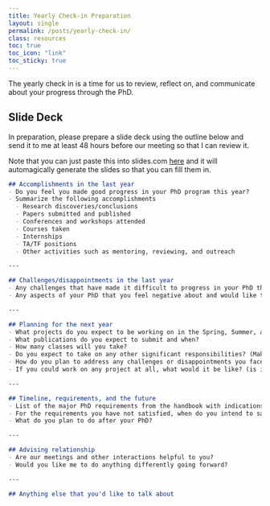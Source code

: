 ```yaml
---
title: Yearly Check-in Preparation 
layout: single 
permalink: /posts/yearly-check-in/
class: resources
toc: true
toc_icon: "link"
toc_sticky: true
---
```


The yearly check in is a time for us to review, reflect on, and communicate about your progress through the PhD.

## Slide Deck

In preparation, please prepare a slide deck using the outline below and send it to me at least 48 hours before our meeting so that I can review it.

Note that you can just paste this into slides.com [here](https://adcl.slides.com/tools/markdown-to-presentation) and it will automagically generate the slides so that you can fill them in.

```markdown
## Accomplishments in the last year
- Do you feel you made good progress in your PhD program this year?
- Summarize the following accomplishments
  - Research discoveries/conclusions
  - Papers submitted and published
  - Conferences and workshops attended
  - Courses taken
  - Internships
  - TA/TF positions
  - Other activities such as mentoring, reviewing, and outreach

---

## Challenges/disappointments in the last year
- Any challenges that have made it difficult to progress in your PhD that you would like to discuss with me
- Any aspects of your PhD that you feel negative about and would like to discuss with me

---

## Planning for the next year
- What projects do you expect to be working on in the Spring, Summer, and Fall?
- What publications do you expect to submit and when?
- How many classes will you take?
- Do you expect to take on any other significant responsibilities? (Make sure to indicate the relative priorities of this and the items above)
- How do you plan to address any challenges or disappointments you faced in the past year?
- If you could work on any project at all, what would it be like? (is it hardware/computational/theoretical, etc.) (note: it is probably not possible to do this, but I want to optimize as much as possible)

---

## Timeline, requirements, and the future
- List of the major PhD requirements from the handbook with indications of which ones you have satisfied (if someone wants to make a list here, please submit a PR, but try to keep things as [DRY](https://en.wikipedia.org/wiki/Don%27t_repeat_yourself) as possible)
- For the requirements you have not satisfied, when do you intend to satisfy them? (month/year)
- What do you plan to do after your PhD?

---

## Advising relationship
- Are our meetings and other interactions helpful to you?
- Would you like me to do anything differently going forward?

---

## Anything else that you'd like to talk about
```
